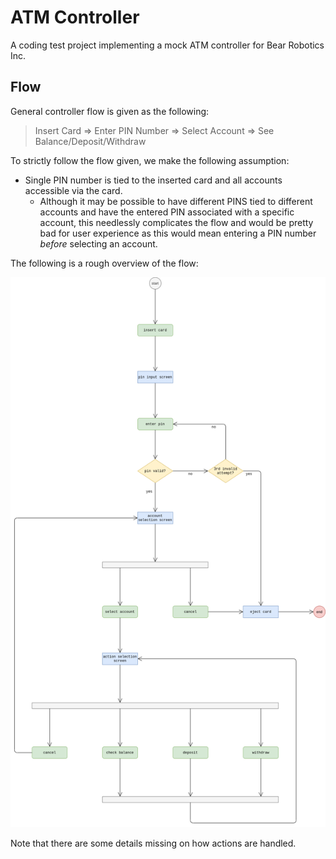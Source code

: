 # ATM Controller

A coding test project implementing a mock ATM controller
for Bear Robotics Inc.

## Flow

General controller flow is given as the following:

> Insert Card => Enter PIN Number => Select Account
> => See Balance/Deposit/Withdraw

To strictly follow the flow given, we make the following assumption:

* Single PIN number is tied to the inserted card and all accounts
  accessible via the card.
  * Although it may be possible to have different PINS tied to different
    accounts and have the entered PIN associated with a specific account,
    this needlessly complicates the flow and would be pretty bad for
    user experience as this would mean entering a PIN number *before*
    selecting an account.

The following is a rough overview of the flow:

![atm_controller_flow][atm_controller_flow]

Note that there are some details missing on how actions are handled.

[atm_controller_flow]: ./docs/static/atm_controller_flow.png
